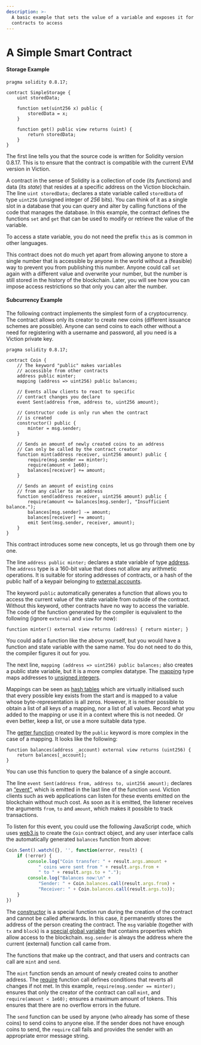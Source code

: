 ```yaml
---
description: >-
  A basic example that sets the value of a variable and exposes it for other
  contracts to access
---
```


# A Simple Smart Contract

#### Storage Example

```solidity
pragma solidity 0.8.17;

contract SimpleStorage {
    uint storedData;

    function set(uint256 x) public {
        storedData = x;
    }

    function get() public view returns (uint) {
        return storedData;
    }
}
```

The first line tells you that the source code is written for Solidity version 0.8.17. This is to ensure that the contract is compatible with the current EVM version in Viction.

A contract in the sense of Solidity is a collection of code (its _functions_) and data (its _state_) that resides at a specific address on the Viction blockchain. The line `uint storedData;` declares a state variable called `storedData` of type `uint256` (unsigned integer of _256_ bits). You can think of it as a single slot in a database that you can query and alter by calling functions of the code that manages the database. In this example, the contract defines the functions `set` and `get` that can be used to modify or retrieve the value of the variable.

To access a state variable, you do not need the prefix `this` as is common in other languages.

This contract does not do much yet apart from allowing anyone to store a single number that is accessible by anyone in the world without a (feasible) way to prevent you from publishing this number. Anyone could call `set` again with a different value and overwrite your number, but the number is still stored in the history of the blockchain. Later, you will see how you can impose access restrictions so that only you can alter the number.

#### Subcurrency Example

The following contract implements the simplest form of a cryptocurrency. The contract allows only its creator to create new coins (different issuance schemes are possible). Anyone can send coins to each other without a need for registering with a username and password, all you need is a Viction private key.

```solidity
pragma solidity 0.8.17;

contract Coin {
    // The keyword "public" makes variables
    // accessible from other contracts
    address public minter;
    mapping (address => uint256) public balances;

    // Events allow clients to react to specific
    // contract changes you declare
    event Sent(address from, address to, uint256 amount);

    // Constructor code is only run when the contract
    // is created
    constructor() public {
        minter = msg.sender;
    }

    // Sends an amount of newly created coins to an address
    // Can only be called by the contract creator
    function mint(address receiver, uint256 amount) public {
        require(msg.sender == minter);
        require(amount < 1e60);
        balances[receiver] += amount;
    }

    // Sends an amount of existing coins
    // from any caller to an address
    function send(address receiver, uint256 amount) public {
        require(amount <= balances[msg.sender], "Insufficient balance.");
        balances[msg.sender] -= amount;
        balances[receiver] += amount;
        emit Sent(msg.sender, receiver, amount);
    }
}
```

This contract introduces some new concepts, let us go through them one by one.

The line `address public minter;` declares a state variable of type [address](https://docs.soliditylang.org/en/v0.8.17/types.html#address). The `address` type is a 160-bit value that does not allow any arithmetic operations. It is suitable for storing addresses of contracts, or a hash of the public half of a keypair belonging to [external accounts](https://docs.soliditylang.org/en/v0.8.17/introduction-to-smart-contracts.html#accounts).

The keyword `public` automatically generates a function that allows you to access the current value of the state variable from outside of the contract. Without this keyword, other contracts have no way to access the variable. The code of the function generated by the compiler is equivalent to the following (ignore `external` and `view` for now):

```solidity
function minter() external view returns (address) { return minter; }
```

You could add a function like the above yourself, but you would have a function and state variable with the same name. You do not need to do this, the compiler figures it out for you.

The next line, `mapping (address => uint256) public balances;` also creates a public state variable, but it is a more complex datatype. The [mapping](https://docs.soliditylang.org/en/v0.8.17/types.html#mapping-types) type maps addresses to [unsigned integers](https://docs.soliditylang.org/en/v0.8.17/types.html#integers).

Mappings can be seen as [hash tables](https://en.wikipedia.org/wiki/Hash\_table) which are virtually initialised such that every possible key exists from the start and is mapped to a value whose byte-representation is all zeros. However, it is neither possible to obtain a list of all keys of a mapping, nor a list of all values. Record what you added to the mapping or use it in a context where this is not needed. Or even better, keep a list, or use a more suitable data type.

The [getter function](https://docs.soliditylang.org/en/v0.8.17/contracts.html#getter-functions) created by the `public` keyword is more complex in the case of a mapping. It looks like the following:

```solidity
function balances(address _account) external view returns (uint256) {
    return balances[_account];
}
```

You can use this function to query the balance of a single account.

The line `event Sent(address from, address to, uint256 amount);` declares an [“event”](https://solidity.readthedocs.io/en/v0.6.3/contracts.html#events), which is emitted in the last line of the function `send`. Viction clients such as web applications can listen for these events emitted on the blockchain without much cost. As soon as it is emitted, the listener receives the arguments `from`, `to` and `amount`, which makes it possible to track transactions.

To listen for this event, you could use the following JavaScript code, which uses [web3.js](https://github.com/ethereum/web3.js/) to create the `Coin` contract object, and any user interface calls the automatically generated `balances` function from above:

```javascript
Coin.Sent().watch({}, '', function(error, result) {
    if (!error) {
        console.log("Coin transfer: " + result.args.amount +
            " coins were sent from " + result.args.from +
            " to " + result.args.to + ".");
        console.log("Balances now:\n" +
            "Sender: " + Coin.balances.call(result.args.from) +
            "Receiver: " + Coin.balances.call(result.args.to));
    }
})
```

The [constructor](https://docs.soliditylang.org/en/v0.8.17/contracts.html#constructor) is a special function run during the creation of the contract and cannot be called afterwards. In this case, it permanently stores the address of the person creating the contract. The `msg` variable (together with `tx` and `block`) is a [special global variable](https://docs.soliditylang.org/en/v0.8.17/units-and-global-variables.html#special-variables-functions) that contains properties which allow access to the blockchain. `msg.sender` is always the address where the current (external) function call came from.

The functions that make up the contract, and that users and contracts can call are `mint` and `send`.

The `mint` function sends an amount of newly created coins to another address. The [require](https://docs.soliditylang.org/en/v0.8.17/control-structures.html#assert-and-require) function call defines conditions that reverts all changes if not met. In this example, `require(msg.sender == minter);` ensures that only the creator of the contract can call `mint`, and `require(amount < 1e60);` ensures a maximum amount of tokens. This ensures that there are no overflow errors in the future.

The `send` function can be used by anyone (who already has some of these coins) to send coins to anyone else. If the sender does not have enough coins to send, the `require` call fails and provides the sender with an appropriate error message string.
